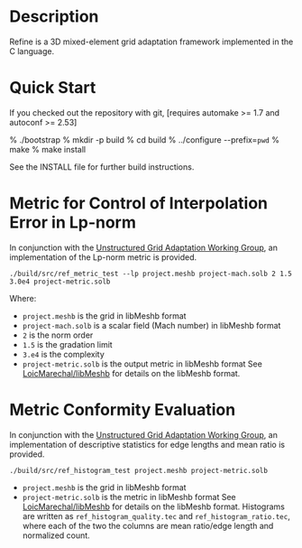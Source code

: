 # Description

Refine is a 3D mixed-element grid adaptation framework implemented in
the C language.

# Quick Start

If you checked out the repository with git, 
[requires automake >= 1.7 and autoconf >= 2.53]

 % ./bootstrap
 % mkdir -p build
 % cd build
 % ../configure --prefix=`pwd`
 % make
 % make install

See the INSTALL file for further build instructions.

# Metric for Control of Interpolation Error in Lp-norm
In conjunction with the
[Unstructured Grid Adaptation Working Group](https://ugawg.github.io/),
an implementation of the Lp-norm metric is provided.
```
./build/src/ref_metric_test --lp project.meshb project-mach.solb 2 1.5 3.0e4 project-metric.solb
```
Where:
 - `project.meshb` is the grid in libMeshb format
 - `project-mach.solb` is a scalar field (Mach number) in libMeshb format
 - `2` is the norm order
 - `1.5` is the gradation limit
 - `3.e4` is the complexity
 - `project-metric.solb` is the output metric in libMeshb format
 See [LoicMarechal/libMeshb](https://github.com/LoicMarechal/libMeshb)
 for details on the libMeshb format.

# Metric Conformity Evaluation
In conjunction with the
[Unstructured Grid Adaptation Working Group](https://ugawg.github.io/),
an implementation of descriptive statistics for edge lengths and mean ratio is
provided.
```
./build/src/ref_histogram_test project.meshb project-metric.solb
```
 - `project.meshb` is the grid in libMeshb format
 - `project-metric.solb` is the metric in libMeshb format
 See [LoicMarechal/libMeshb](https://github.com/LoicMarechal/libMeshb) for details on the libMeshb format.
Histograms are written as `ref_histogram_quality.tec` and
`ref_histogram_ratio.tec`, where each of the two the columns are
mean ratio/edge length and normalized count.  
